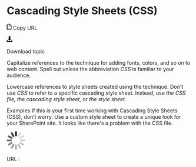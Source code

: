 ﻿# Cascading Style Sheets (CSS)

![Copy URL](media/cascading-style-sheets-css/Copy.png)
Copy URL

![Download](media/cascading-style-sheets-css/Download.png)

Download topic

Capitalize references to the technique for adding fonts, colors, and so on to web content. Spell out unless the abbreviation *CSS* is familiar to your audience.

Lowercase references to style sheets created using the technique. Don't use *CSS* to refer to a specific cascading style sheet. Instead, use *the CSS file, the cascading style sheet,* or *the style sheet.*

Examples
If this is your first time working with Cascading Style Sheets (CSS), don’t worry.
Use a custom style sheet to create a unique look for your SharePoint site. 
It looks like there's a problem with the CSS file.

![In progress](media/cascading-style-sheets-css/activity-large.gif)

URL :
